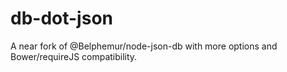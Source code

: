 # db-dot-json
A near fork of @Belphemur/node-json-db with more options and Bower/requireJS compatibility.
